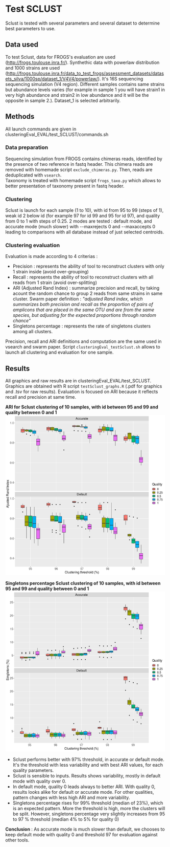 # Test SCLUST 

Sclust is tested with several parameters and several dataset to determine best parameters to use. 

## Data used 

To test Sclust, data for FROGS's evaluation are used (http://frogs.toulouse.inra.fr/). Synthethic data with powerlaw distribution and 1000 strains are used (http://frogs.toulouse.inra.fr/data_to_test_frogs/assessment_datasets/datasets_silva/1000sp/dataset_1/V4V4/powerlaw/). It's 16S sequencing sequencing simulation (V4 region). Different samples contains same strains but abundance levels varies (for example in sample 1 you will have strain1 in very high abundance and strain2 in low abundance and it will be the opposite in sample 2.). Dataset_1 is selected arbitrarily.

## Methods 

All launch commands are given in clusteringEval_EVAL/test_SCLUST/commands.sh 

### Data preparation 
Sequencing simulation from FROGS contains chimeras reads, identified by the presence of two reference in fastq header. This chimera reads are removed with homemade script `exclude_chimeras.py`. 
Then, reads are deduplicated with `vsearch`.  
Taxonomy is treated with homemade script `frogs_taxo.py` which allows to better presentation of taxonomy present in fastq header.

### Clustering  
Sclust is launch for each sample (1 to 10), with id from 95 to 99 (steps of 1), weak id 2 below id (for example 97 for id 99 and 95 for id 97), and quality from 0 to 1 with steps of 0.25. 
2 modes are tested : default mode, and accurate mode (much slower) with --maxrejects 0 and --maxaccepts 0 leading to comparisons with all database instead of just selected centroids. 

### Clustering evaluation 
Evaluation is made according to 4 criterias :  
* Precision : represents the ability of tool to reconstruct clusters with only 1 strain inside (avoid over-grouping) 
* Recall : represents the ability of tool to reconstruct clusters with all reads from 1 strain (avoid over-splitting) 
* ARI (Adjusted Rand Index) : summarize precision and recall, by taking acount the random chance to group 2 reads from same strains in same cluster. 
Swarm paper definition : *"adjusted Rand index, which summarizes both precision and recall as the proportion of pairs of amplicons that are placed in the same OTU and are from the same species, but adjusting for the expected proportions through random chance"* 
* Singletons percentage : represents the rate of singletons clusters among all clusters. 

Precision, recall and ARI definitions and computation are the same used in vsearch and swarm paper. 
Script `clusteringEval_testSclust.sh` allows to launch all clustering and evaluation for one sample. 

## Results 

All graphics and raw results are in clusteringEval_EVAL/test_SCLUST. Graphics are obtained with R script `testSclust_graphs.R` (.pdf for graphics and .tsv for raw results). 
Evaluation is focused on ARI because it reflects recall and precision at same time. 

**ARI for Sclust clustering of 10 samples, with id between 95 and 99 and quality between 0 and 1**
<img src="../clusteringEval_EVAL/test_SCLUST/ari_boxplot.png" width="500">

**Singletons percentage Sclust clustering of 10 samples, with id between 95 and 99 and quality between 0 and 1**
<img src="../clusteringEval_EVAL/test_SCLUST/singletons_boxplot.png" width="500">

* Sclust performs better with 97% threshold, in accurate or default mode. It's the threshold with less variability and with best ARI values, for each quality parameters.
* Sclust is sensible to inputs. Results shows variability, mostly in default mode with quality over 0. 
* In default mode, quality 0 leads always to better ARI. With quality 0, results looks alike for default or accurate mode. For other qualities, pattern changes with less high ARI and more variability. 
* Singletons percentage rises for 99% threshold (median of 23%), which is an expected pattern. More the threshold is high, more the clusters will be split. However, singletons percentage very slightly increases from 95 to 97 % threshold (median 4% to 5% for quality 0) 

**Conclusion** : As accurate mode is much slower than default, we chooses to keep default mode with quality 0 and threshold 97 for evaluation against other tools. 



 
